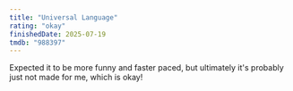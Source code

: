```yaml
---
title: "Universal Language"
rating: "okay"
finishedDate: 2025-07-19
tmdb: "988397"
---
```


Expected it to be more funny and faster paced, but ultimately it's probably just not made for me, which is okay!
